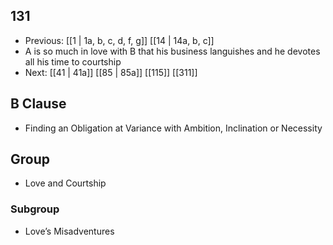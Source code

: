 ## 131
- Previous: [[1 | 1a, b, c, d, f, g]] [[14 | 14a, b, c]] 
- A is so much in love with B that his business languishes and he devotes all his time to courtship
- Next: [[41 | 41a]] [[85 | 85a]] [[115]] [[311]] 

## B Clause
- Finding an Obligation at Variance with Ambition, Inclination or Necessity

## Group
- Love and Courtship

### Subgroup
- Love’s Misadventures

